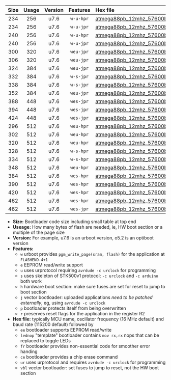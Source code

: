 |Size|Usage|Version|Features|Hex file|
|:-:|:-:|:-:|:-:|:--|
|234|256|u7.6|`w-u-hpr`|[atmega88pb_12mhz_57600bps_ur.hex](https://raw.githubusercontent.com/stefanrueger/urboot/main/atmega88pb_12mhz_57600bps_ur.hex)|
|234|256|u7.6|`w-u-jpr`|[atmega88pb_12mhz_57600bps_ur_vbl.hex](https://raw.githubusercontent.com/stefanrueger/urboot/main/atmega88pb_12mhz_57600bps_ur_vbl.hex)|
|240|256|u7.6|`w-u-hpr`|[atmega88pb_12mhz_57600bps_lednop_ur.hex](https://raw.githubusercontent.com/stefanrueger/urboot/main/atmega88pb_12mhz_57600bps_lednop_ur.hex)|
|240|256|u7.6|`w-u-jpr`|[atmega88pb_12mhz_57600bps_lednop_ur_vbl.hex](https://raw.githubusercontent.com/stefanrueger/urboot/main/atmega88pb_12mhz_57600bps_lednop_ur_vbl.hex)|
|300|320|u7.6|`weu-jpr`|[atmega88pb_12mhz_57600bps_ee_ur_vbl.hex](https://raw.githubusercontent.com/stefanrueger/urboot/main/atmega88pb_12mhz_57600bps_ee_ur_vbl.hex)|
|306|320|u7.6|`weu-jpr`|[atmega88pb_12mhz_57600bps_ee_lednop_ur_vbl.hex](https://raw.githubusercontent.com/stefanrueger/urboot/main/atmega88pb_12mhz_57600bps_ee_lednop_ur_vbl.hex)|
|324|384|u7.6|`weu-jpr`|[atmega88pb_12mhz_57600bps_ee_lednop_fr_ur_vbl.hex](https://raw.githubusercontent.com/stefanrueger/urboot/main/atmega88pb_12mhz_57600bps_ee_lednop_fr_ur_vbl.hex)|
|332|384|u7.6|`w-s-jpr`|[atmega88pb_12mhz_57600bps_vbl.hex](https://raw.githubusercontent.com/stefanrueger/urboot/main/atmega88pb_12mhz_57600bps_vbl.hex)|
|338|384|u7.6|`w-s-jpr`|[atmega88pb_12mhz_57600bps_lednop_vbl.hex](https://raw.githubusercontent.com/stefanrueger/urboot/main/atmega88pb_12mhz_57600bps_lednop_vbl.hex)|
|352|384|u7.6|`weu-jpr`|[atmega88pb_12mhz_57600bps_ee_lednop_fr_ce_ur_vbl.hex](https://raw.githubusercontent.com/stefanrueger/urboot/main/atmega88pb_12mhz_57600bps_ee_lednop_fr_ce_ur_vbl.hex)|
|388|448|u7.6|`wes-jpr`|[atmega88pb_12mhz_57600bps_ee_vbl.hex](https://raw.githubusercontent.com/stefanrueger/urboot/main/atmega88pb_12mhz_57600bps_ee_vbl.hex)|
|394|448|u7.6|`wes-jpr`|[atmega88pb_12mhz_57600bps_ee_lednop_vbl.hex](https://raw.githubusercontent.com/stefanrueger/urboot/main/atmega88pb_12mhz_57600bps_ee_lednop_vbl.hex)|
|424|448|u7.6|`wes-jpr`|[atmega88pb_12mhz_57600bps_ee_lednop_fr_vbl.hex](https://raw.githubusercontent.com/stefanrueger/urboot/main/atmega88pb_12mhz_57600bps_ee_lednop_fr_vbl.hex)|
|296|512|u7.6|`weu-hpr`|[atmega88pb_12mhz_57600bps_ee_ur.hex](https://raw.githubusercontent.com/stefanrueger/urboot/main/atmega88pb_12mhz_57600bps_ee_ur.hex)|
|302|512|u7.6|`weu-hpr`|[atmega88pb_12mhz_57600bps_ee_lednop_ur.hex](https://raw.githubusercontent.com/stefanrueger/urboot/main/atmega88pb_12mhz_57600bps_ee_lednop_ur.hex)|
|320|512|u7.6|`weu-hpr`|[atmega88pb_12mhz_57600bps_ee_lednop_fr_ur.hex](https://raw.githubusercontent.com/stefanrueger/urboot/main/atmega88pb_12mhz_57600bps_ee_lednop_fr_ur.hex)|
|328|512|u7.6|`w-s-hpr`|[atmega88pb_12mhz_57600bps.hex](https://raw.githubusercontent.com/stefanrueger/urboot/main/atmega88pb_12mhz_57600bps.hex)|
|334|512|u7.6|`w-s-hpr`|[atmega88pb_12mhz_57600bps_lednop.hex](https://raw.githubusercontent.com/stefanrueger/urboot/main/atmega88pb_12mhz_57600bps_lednop.hex)|
|348|512|u7.6|`weu-hpr`|[atmega88pb_12mhz_57600bps_ee_lednop_fr_ce_ur.hex](https://raw.githubusercontent.com/stefanrueger/urboot/main/atmega88pb_12mhz_57600bps_ee_lednop_fr_ce_ur.hex)|
|384|512|u7.6|`wes-hpr`|[atmega88pb_12mhz_57600bps_ee.hex](https://raw.githubusercontent.com/stefanrueger/urboot/main/atmega88pb_12mhz_57600bps_ee.hex)|
|390|512|u7.6|`wes-hpr`|[atmega88pb_12mhz_57600bps_ee_lednop.hex](https://raw.githubusercontent.com/stefanrueger/urboot/main/atmega88pb_12mhz_57600bps_ee_lednop.hex)|
|420|512|u7.6|`wes-hpr`|[atmega88pb_12mhz_57600bps_ee_lednop_fr.hex](https://raw.githubusercontent.com/stefanrueger/urboot/main/atmega88pb_12mhz_57600bps_ee_lednop_fr.hex)|
|462|512|u7.6|`wes-hpr`|[atmega88pb_12mhz_57600bps_ee_lednop_fr_ce.hex](https://raw.githubusercontent.com/stefanrueger/urboot/main/atmega88pb_12mhz_57600bps_ee_lednop_fr_ce.hex)|
|462|512|u7.6|`wes-jpr`|[atmega88pb_12mhz_57600bps_ee_lednop_fr_ce_vbl.hex](https://raw.githubusercontent.com/stefanrueger/urboot/main/atmega88pb_12mhz_57600bps_ee_lednop_fr_ce_vbl.hex)|

- **Size:** Bootloader code size including small table at top end
- **Useage:** How many bytes of flash are needed, ie, HW boot section or a multiple of the page size
- **Version:** For example, u7.6 is an urboot version, o5.2 is an optiboot version
- **Features:**
  + `w` urboot provides `pgm_write_page(sram, flash)` for the application at `FLASHEND-4+1`
  + `e` EEPROM read/write support
  + `u` uses urprotocol requiring `avrdude -c urclock` for programming
  + `s` uses skeleton of STK500v1 protocol; `-c urclock` and `-c arduino` both work
  + `h` hardware boot section: make sure fuses are set for reset to jump to boot section
  + `j` vector bootloader: uploaded applications *need to be patched externally*, eg, using `avrdude -c urclock`
  + `p` bootloader protects itself from being overwritten
  + `r` preserves reset flags for the application in the register R2
- **Hex file:** typically MCU name, oscillator frequency (16 MHz default) and baud rate (115200 default) followed by
  + `ee` bootloader supports EEPROM read/write
  + `lednop` "template" bootloader contains `mov rx,rx` nops that can be replaced to toggle LEDs
  + `fr` bootloader provides non-essential code for smoother error handing
  + `ce` bootloader provides a chip erase command
  + `ur` uses urprotocol and requires `avrdude -c urclock` for programming
  + `vbl` vector bootloader: set fuses to jump to reset, not the HW boot section
